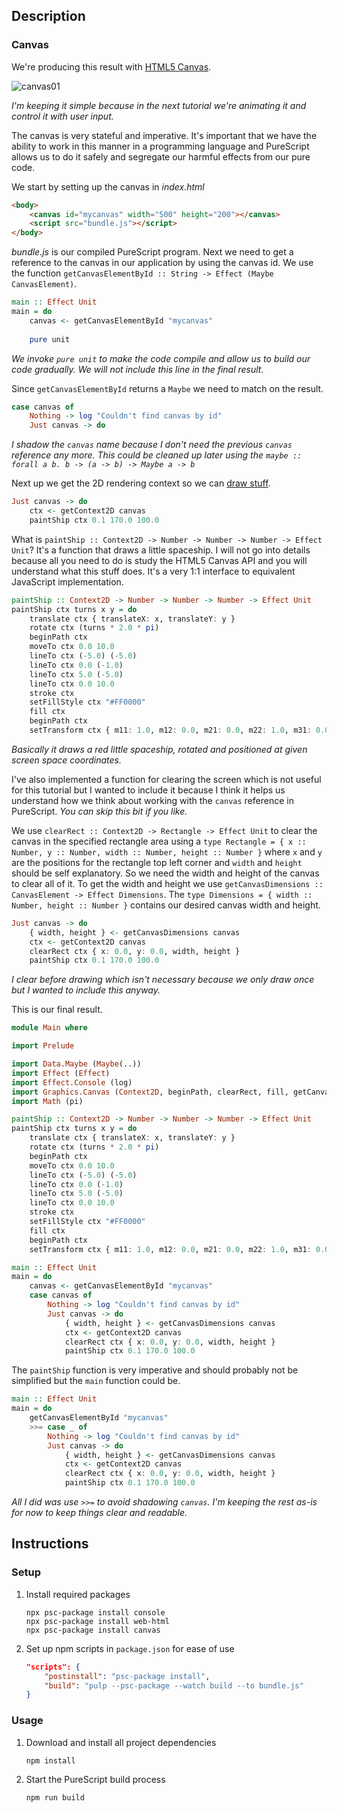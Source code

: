 ## Description
### Canvas
We're producing this result with [HTML5 Canvas](https://www.w3schools.com/html/html5_canvas.asp).

![canvas01](https://user-images.githubusercontent.com/38290734/57141313-2eeadf80-6dba-11e9-8d24-ca4d3e78e55b.png)

*I'm keeping it simple because in the next tutorial we're animating it and control it with user input.*

The canvas is very stateful and imperative. It's important that we have the ability to work in this manner in a programming language and PureScript allows us to do it safely and segregate our harmful effects from our pure code.

We start by setting up the canvas in *index.html*
```html
<body>
    <canvas id="mycanvas" width="500" height="200"></canvas>
    <script src="bundle.js"></script>
</body>
```
*bundle.js* is our compiled PureScript program. Next we need to get a reference to the canvas in our application by using the canvas id. We use the function `getCanvasElementById :: String -> Effect (Maybe CanvasElement)`.
```purescript
main :: Effect Unit
main = do
    canvas <- getCanvasElementById "mycanvas"
    
    pure unit
```
*We invoke `pure unit` to make the code compile and allow us to build our code gradually. We will not include this line in the final result.*

Since `getCanvasElementById` returns a `Maybe` we need to match on the result.
```purescript
case canvas of
    Nothing -> log "Couldn't find canvas by id"
    Just canvas -> do
```
*I shadow the `canvas` name because I don't need the previous `canvas` reference any more. This could be cleaned up later using the `maybe :: forall a b. b -> (a -> b) -> Maybe a -> b`*

Next up we get the 2D rendering context so we can [draw stuff](https://www.w3schools.com/graphics/canvas_drawing.asp).
```purescript
Just canvas -> do
    ctx <- getContext2D canvas
    paintShip ctx 0.1 170.0 100.0
```
What is `paintShip :: Context2D -> Number -> Number -> Number -> Effect Unit`? It's a function that draws a little spaceship. I will not go into details because all you need to do is study the HTML5 Canvas API and you will understand what this stuff does. It's a very 1:1 interface to equivalent JavaScript implementation.
```purescript
paintShip :: Context2D -> Number -> Number -> Number -> Effect Unit
paintShip ctx turns x y = do
    translate ctx { translateX: x, translateY: y }
    rotate ctx (turns * 2.0 * pi)
    beginPath ctx
    moveTo ctx 0.0 10.0
    lineTo ctx (-5.0) (-5.0)
    lineTo ctx 0.0 (-1.0)
    lineTo ctx 5.0 (-5.0)
    lineTo ctx 0.0 10.0
    stroke ctx
    setFillStyle ctx "#FF0000"
    fill ctx
    beginPath ctx
    setTransform ctx { m11: 1.0, m12: 0.0, m21: 0.0, m22: 1.0, m31: 0.0, m32: 0.0 }
```
*Basically it draws a red little spaceship, rotated and positioned at given screen space coordinates.*

I've also implemented a function for clearing the screen which is not useful for this tutorial but I wanted to include it because I think it helps us understand how we think about working with the `canvas` reference in PureScript. *You can skip this bit if you like.*

We use `clearRect :: Context2D -> Rectangle -> Effect Unit` to clear the canvas in the specified rectangle area using a `type Rectangle = { x :: Number, y :: Number, width :: Number, height :: Number }` where `x` and `y` are the positions for the rectangle top left corner and `width` and `height` should be self explanatory. So we need the width and height of the canvas to clear all of it. To get the width and height we use `getCanvasDimensions :: CanvasElement -> Effect Dimensions`. The `type Dimensions = { width :: Number, height :: Number }` contains our desired canvas width and height.
```purescript
Just canvas -> do
    { width, height } <- getCanvasDimensions canvas
    ctx <- getContext2D canvas
    clearRect ctx { x: 0.0, y: 0.0, width, height }
    paintShip ctx 0.1 170.0 100.0
```
*I clear before drawing which isn't necessary because we only draw once but I wanted to include this anyway.*

This is our final result.
```purescript
module Main where

import Prelude

import Data.Maybe (Maybe(..))
import Effect (Effect)
import Effect.Console (log)
import Graphics.Canvas (Context2D, beginPath, clearRect, fill, getCanvasDimensions, getCanvasElementById, getContext2D, lineTo, moveTo, rotate, setFillStyle, setTransform, stroke, translate)
import Math (pi)

paintShip :: Context2D -> Number -> Number -> Number -> Effect Unit
paintShip ctx turns x y = do
    translate ctx { translateX: x, translateY: y }
    rotate ctx (turns * 2.0 * pi)
    beginPath ctx
    moveTo ctx 0.0 10.0
    lineTo ctx (-5.0) (-5.0)
    lineTo ctx 0.0 (-1.0)
    lineTo ctx 5.0 (-5.0)
    lineTo ctx 0.0 10.0
    stroke ctx
    setFillStyle ctx "#FF0000"
    fill ctx
    beginPath ctx
    setTransform ctx { m11: 1.0, m12: 0.0, m21: 0.0, m22: 1.0, m31: 0.0, m32: 0.0 }

main :: Effect Unit
main = do
    canvas <- getCanvasElementById "mycanvas"
    case canvas of
        Nothing -> log "Couldn't find canvas by id"
        Just canvas -> do
            { width, height } <- getCanvasDimensions canvas
            ctx <- getContext2D canvas
            clearRect ctx { x: 0.0, y: 0.0, width, height }
            paintShip ctx 0.1 170.0 100.0
```
The `paintShip` function is very imperative and should probably not be simplified but the `main` function could be.
```purescript
main :: Effect Unit
main = do
    getCanvasElementById "mycanvas"
    >>= case _ of
        Nothing -> log "Couldn't find canvas by id"
        Just canvas -> do
            { width, height } <- getCanvasDimensions canvas
            ctx <- getContext2D canvas
            clearRect ctx { x: 0.0, y: 0.0, width, height }
            paintShip ctx 0.1 170.0 100.0
```
*All I did was use `>>=` to avoid shadowing `canvas`. I'm keeping the rest as-is for now to keep things clear and readable.*
## Instructions
### Setup
1. Install required packages
    ```
    npx psc-package install console
    npx psc-package install web-html
    npx psc-package install canvas
    ```
1. Set up npm scripts in `package.json` for ease of use
    ```json
    "scripts": {
        "postinstall": "psc-package install",
        "build": "pulp --psc-package --watch build --to bundle.js"
    }
    ```
### Usage
1. Download and install all project dependencies
    ```
    npm install
    ```
1. Start the PureScript build process
    ```
    npm run build
    ```